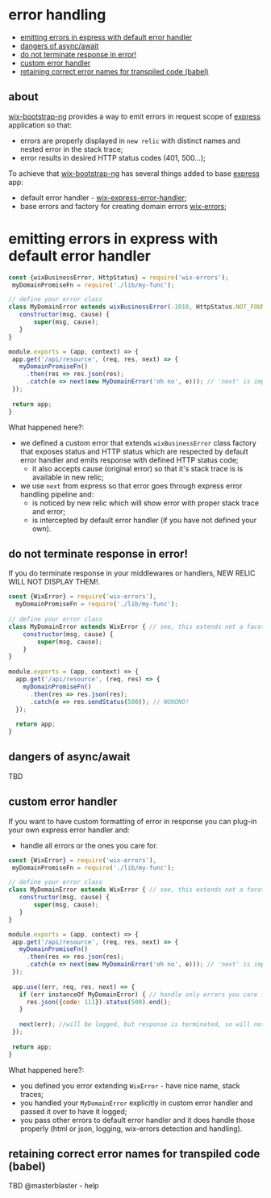 # error handling

 - [emitting errors in express with default error handler](#emitting-errors-in-express-with-default-error-handler)
 - [dangers of async/await](#emitting-errors-in-express-with-default-error-handler)
 - [do not terminate response in error!](#do-not-terminate-response-in-error)
 - [custom error handler](#custom-error-handler)
 - [retaining correct error names for transpiled code (babel)](#retaining-correct-error-names-for-transpiled-code-babel)

## about

[wix-bootstrap-ng](..) provides a way to emit errors in request scope of [express](http://expressjs.com/) application so that:
 - errors are properly displayed in `new relic` with distinct names and nested error in the stack trace;
 - error results in desired HTTP status codes (401, 500...);
 
To achieve that [wix-bootstrap-ng](..) has several things added to base [express](http://expressjs.com/) app:
 - default error handler - [wix-express-error-handler](../../express/wix-express-error-handler);
 - base errors and factory for creating domain errors [wix-errors](../../errors/wix-errors);
 
 # emitting errors in express with default error handler
 
 ```js
const {wixBusinessError, HttpStatus} = require('wix-errors');
  myDomainPromiseFn = require('./lib/my-func');
 
// define your error class
class MyDomainError extends wixBusinessError(-1010, HttpStatus.NOT_FOUND) { //default error code: -100, default http status: 500.
    constructor(msg, cause) {
        super(msg, cause);
    }
}
 
module.exports = (app, context) => {
  app.get('/api/resource', (req, res, next) => {
    myDomainPromiseFn()
      .then(res => res.json(res);
      .catch(e => next(new MyDomainError('oh no', e))); // 'next' is important!
  });
  
  return app;
}
 ```
 
 What happened here?:
  - we defined a custom error that extends `wixBusinessError` class factory that exposes status and HTTP status which are respected by default error handler and emits response with defined HTTP status code;
    - it also accepts cause (original error) so that it's stack trace is is available in new relic;
  - we use `next` from express so that error goes through express error handling pipeline and:
    - is noticed by new relic which will show error with proper stack trace and error;
    - is intercepted by default error handler (if you have not defined your own).

## do not terminate response in error!

If you do terminate response in your middlewares or handlers, NEW RELIC WILL NOT DISPLAY THEM!.

```js
const {WixError} = require('wix-errors'),
  myDomainPromiseFn = require('./lib/my-func');
 
// define your error class
class MyDomainError extends WixError { // see, this extends not a facotry, but 'WixError'
    constructor(msg, cause) {
        super(msg, cause);
    }
}
 
module.exports = (app, context) => {
  app.get('/api/resource', (req, res) => {
    myDomainPromiseFn()
      .then(res => res.json(res);
      .catch(e => res.sendStatus(500)); // NONONO!
  });
  
  return app;
}
 ```

## dangers of async/await

TBD

## custom error handler

If you want to have custom formatting of error in response you can plug-in your own express error handler and:
 - handle all errors or the ones you care for.

 ```js
const {WixError} = require('wix-errors'),
  myDomainPromiseFn = require('./lib/my-func');
 
// define your error class
class MyDomainError extends WixError { // see, this extends not a facotry, but 'WixError'
    constructor(msg, cause) {
        super(msg, cause);
    }
}
 
module.exports = (app, context) => {
  app.get('/api/resource', (req, res, next) => {
    myDomainPromiseFn()
      .then(res => res.json(res);
      .catch(e => next(new MyDomainError('oh no', e))); // 'next' is important!
  });
  
  app.use((err, req, res, next) => {
    if (err instanceOf MyDomainError) { // handle only errors you care for, pass rest to `next` that will be handled with default error handler
      res.json({code: 111}).status(500).end();
    }
    
    next(err); //will be logged, but response is terminated, so will not override.
  });
  
  return app;
}
 ```

What happened here?:
 - you defined you error extending `WixError` - have nice name, stack traces;
 - you handled your `MyDomainError` explicitly in custom error handler and passed it over to have it logged;
 - you pass other errors to default error handler and it does handle those properly (html or json, logging, wix-errors detection and handling).

## retaining correct error names for transpiled code (babel)

TBD @masterblaster - help

